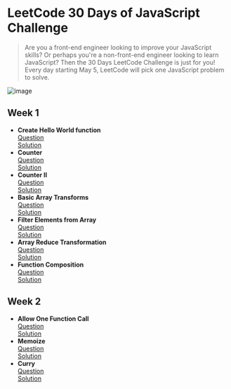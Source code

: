 # LeetCode 30 Days of JavaScript Challenge

> Are you a front-end engineer looking to improve your JavaScript skills? Or perhaps you're a non-front-end engineer looking to learn JavaScript? Then the 30 Days LeetCode Challenge is just for you!
> Every day starting May 5, LeetCode will pick one JavaScript problem to solve.

![image](https://assets.leetcode.com/users/images/9c322edc-23ee-4209-9ea2-9ddb8cdae37e_1682547654.0184836.png)

## Week 1

- **Create Hello World function**  
  [Question](https://datayi.cn/w/QPDw0kJR)  
  [Solution](https://github.com/weixinnnn/leetcode-js-30-days-challenge/blob/main/week1/d1_create-hello-world-function.ts)
- **Counter**  
  [Question](https://datayi.cn/w/xogkVqBo)  
  [Solution](https://github.com/weixinnnn/leetcode-js-30-days-challenge/blob/main/week1/d2_counter.ts)
- **Counter II**  
  [Question](https://datayi.cn/w/xRxVYOXo)  
  [Solution](https://github.com/weixinnnn/leetcode-js-30-days-challenge/blob/main/week1/d3_counter-ii.ts)
- **Basic Array Transforms**  
  [Question](https://datayi.cn/w/noqbNOv9)  
  [Solution](https://github.com/weixinnnn/leetcode-js-30-days-challenge/blob/main/week1/d4_basic-array-transform.ts)
- **Filter Elements from Array**  
  [Question](https://datayi.cn/w/a9a5VZr9)  
  [Solution](https://github.com/weixinnnn/leetcode-js-30-days-challenge/blob/main/week1/d5_filter-elements-from-array.ts)
- **Array Reduce Transformation**  
  [Question](https://datayi.cn/w/nPN45jD9)  
  [Solution](https://github.com/weixinnnn/leetcode-js-30-days-challenge/blob/main/week1/d6_array-reduce-transformation.ts)
- **Function Composition**  
  [Question](https://datayi.cn/w/4PY7wZM9)  
  [Solution](https://github.com/weixinnnn/leetcode-js-30-days-challenge/blob/main/week1/d7_function-composition.ts)

## Week 2

- **Allow One Function Call**  
  [Question](https://datayi.cn/w/a9By01Oo)  
  [Solution](https://github.com/weixinnnn/leetcode-js-30-days-challenge/blob/main/week2/d8_allow-one-function-call.ts)
- **Memoize**  
  [Question](https://datayi.cn/w/nRbADVd9)  
  [Solution](https://github.com/weixinnnn/leetcode-js-30-days-challenge/blob/main/week2/d9_memoize.ts)
- **Curry**  
  [Question](https://datayi.cn/w/QRekxgjo)  
  [Solution](https://github.com/weixinnnn/leetcode-js-30-days-challenge/blob/main/week2/d10_curry.ts)

